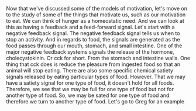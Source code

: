 Now that we've discussed some of the models of motivation, let's move on to the
study of some of the things that motivate us, such as our motivation to eat. We
can think of hunger as a homeostatic need. And we can look at this as having a
feedback and a feed-forward signal. Let's start with a negative feedback
signal. The negative feedback signal tells us when to stop an activity. And in
regards to food, the signals are generated as the food passes through our
mouth, stomach, and small intestine. One of the major negative feedback systems
signals the release of the hormone, cholecystokinin. Or cck for short. From the
stomach and intestine walls. One thing that cck does is reduce the pleasure
from ingested food so that an animal will stop eating. There are also some
specific chemical satiety signals released by eating particular types of food.
However. That we may have a satiety signal for one type of food, it doesn't
hold for all foods. Therefore, we see that we may be full for one type of food
but not for another type of food. So, we may be sated for one type of food and
therefore we turn to another type of food. Let's go to Greg for an example
